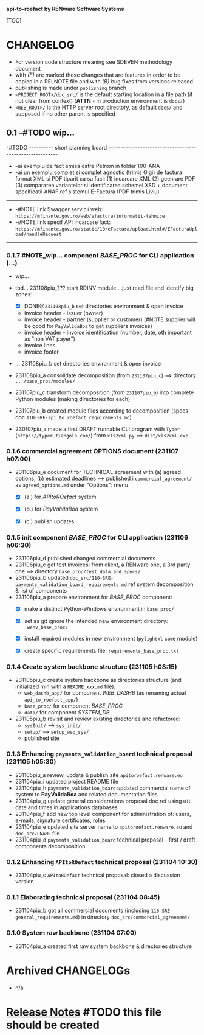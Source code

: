 **api-to-roefact by RENware Software Systems**

[TOC]


# CHANGELOG

- For version code structure meaning see SDEVEN methodology document
- with _(F)_ are marked those changes that are features in order to be copied in a RELNOTE file and with _(B)_ bug fixes from versions released
- publishing is made under `publishing` branch
- `<PROJECT ROOT>/doc_src/` is the default starting location in a file path (if not clear from context) (**ATTN** - in production environment is `docs/`)
- `<WEB_ROOT>/` is the HTTP server root directory, as default `docs/` and supposed if no other parent is specified



## 0.1 -#TODO wip...


-#TODO ---------- short planning board ---------------------------------------------------------
* -ai exemplu de fact emisa catre Petrom in folder 100-ANA
* -ai un exemplu complet si complet agnostic (trimis Gigi) de factura format XML si PDF tiparit ca sa faci: (1) incarcare XML (2) geenrare PDF (3) compararea variantelor si identificarea schemei XSD + document specificatii ANAF ref sistemul E-Factura (PDF trimis Liviu)
-------------------------------------------------------------------------------------------------
* -#NOTE link Swagger servicii web: `https://mfinante.gov.ro/web/efactura/informatii-tehnice`
* -#NOTE link specif API incarcare fact: `https://mfinante.gov.ro/static/10/eFactura/upload.html#/EFacturaUpload/handleRequest`
-------------------------------------------------------------------------------------------------





### 0.1.7 #NOTE_wip... component *BASE_PROC* for CLI application (...)

* wip...

* tbd... 231108piu_??? start RDINV module ...just read file and identify big zones:
    * [x] DONE@`231108piu_b` set directories environment & open invoice
    * invoice header - issuer (owner)
    * invoice header - partner (supplier or customer) (#NOTE supplier will be good for `PayValidaBoa` to get suppliers invoices)
    * invoice header - invoice identification (number, date, oth important as "non VAT payer")
    * invoice lines
    * invoice footer

* ... 231108piu_b set directories environment & open invoice
* 231108piu_a consolidate decomposition (from `231107piu_c`) ==> directory `.../base_proc/modules/`
* 231107piu_c transform decomposition (from `231107piu_b`) into complete Python modules (making directories for each)
* 231107piu_b created module files according to decomposition (specs doc `110-SRE-api_to_roefact_requirements.md`)
* 230107piu_a made a first DRAFT runnable CLI program with `Typer` (`https://typer.tiangolo.com/`) from `xls2xml.py` ==> `dist/xls2xml.exe`









### 0.1.6 commercial agreement OPTIONS document (231107 h07:00)

* 231106piu_e document for TECHNICAL agreement with (a) agreed options, (b) estimated deadlines ==> published i `commercial_agreement/` as `agreed_options.md` under "Options": menu
    * [x] (a.) for _APItoROefact_ system
    * [x] (b.) for _PayValidaBoa_ system
    * [x] (c.) publish updates



### 0.1.5 init component *BASE_PROC* for CLI application (231106 h06:30)

* 231106piu_d published changed commercial documents
* 231106piu_c get test invoices: from client, a RENware one, a 3rd party one ==> directory `base_proc/test_data_and_specs/`
* 231106piu_b updated `doc_src/110-SRE-payments_validation_board_requirements.md` ref system decomposition & list of components
* 231106piu_a prepare environment for *BASE_PROC* component:
    * [x] make a distinct Python-Windows environment in `base_proc/`
    * [x] set as git ignore the intended new environment directory: `.wenv_base_proc/`
    * [x] install required modules in new environment (`pylightxl` core module)
    * [x] create specific requirements file: `requirements_base_proc.txt`



### 0.1.4 Create system backbone structure (231105 h08:15)

* 231105piu_c create system backbone as directories structure (and initialized min with a `README_xxx.md` file):
    * `web_dashb_app/` for component *WEB_DASHB* (as renaming actual `api_to_roefact_app/`)
    * `base_proc/` for component *BASE_PROC*
    * `data/` for component *SYSTEM_DB*
* 231105piu_b revisit and review existing directories and refactored:
    * `sysInit/` --> `sys_init/`
    * `setup/` --> `setup_web_sys/`
    * published site



### 0.1.3 Enhancing `payments_validation_board` technical proposal (231105 h05:30)

* 231105piu_a review, update & publish site `apitoroefact.renware.eu`
* 231104piu_i updated project README file
* 231104piu_h `payments_validation_board` updated commercial name of system to **PayValidaBoa** and related documentation files
* 231104piu_g update general considerations proposal doc ref using `UTC` date and times in applications databases
* 231104piu_f add new top level component for administration of: users, e-mails, signature certificates, roles
* 231104piu_e updated site server name to `apitoroefact.renware.eu` and `doc_src/CNAME` file
* 231104piu_d `payments_validation_board` technical proposal - first / draft components decomposition




### 0.1.2 Enhancing `APItoROefact` technical proposal (231104 10:30)

* 231104piu_c `APItoROefact` technical proposal: closed a discussion version




### 0.1.1 Elaborating technical proposal (231104 08:45)

* 231104piu_b got all commercial documents (including `110-SRE-general_requirements.md`) in directory `doc_src/commercial_agreement/`




### 0.1.0 System raw backbone (231104 07:00)

* 231104piu_a created first raw system backbone & directories structure















# Archived CHANGELOGs

* n/a


# [Release Notes](RELNOTE.md) #TODO this file should be created


